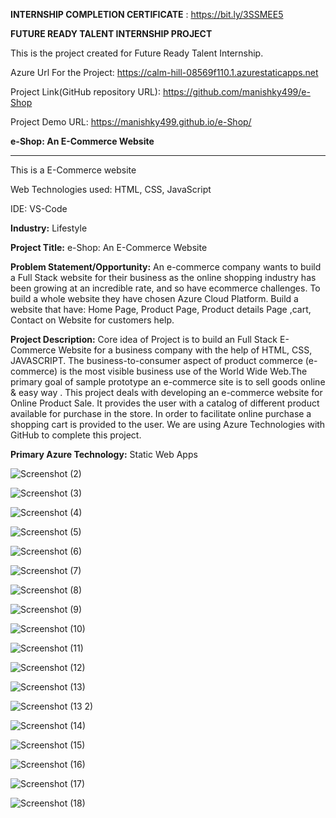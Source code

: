
**INTERNSHIP COMPLETION CERTIFICATE** : https://bit.ly/3SSMEE5

**FUTURE READY TALENT INTERNSHIP PROJECT**

This is the project created for Future Ready Talent Internship.

Azure Url For the Project: https://calm-hill-08569f110.1.azurestaticapps.net

Project Link(GitHub repository URL): https://github.com/manishky499/e-Shop

Project Demo URL: https://manishky499.github.io/e-Shop/


**e-Shop: An E-Commerce Website**
__________________________________
This is a E-Commerce website

Web Technologies used: HTML, CSS, JavaScript 

IDE: VS-Code

**Industry:**
Lifestyle

**Project Title:**
e-Shop: An E-Commerce Website

**Problem Statement/Opportunity:**
An e-commerce company wants to build a Full Stack website for their business as the online shopping industry has been growing at an incredible rate, and so have ecommerce challenges. To build a whole website they have chosen Azure Cloud Platform. Build a website that have: Home Page, Product Page, Product details Page ,cart, Contact on Website for customers help.

**Project Description:**
Core idea of Project is to build an Full Stack E-Commerce Website for a business company with the help of HTML, CSS, JAVASCRIPT. The business-to-consumer aspect of product commerce (e-commerce) is the most visible business use of the World Wide Web.The primary goal of sample prototype an e-commerce site is to sell goods online & easy way . This project deals with developing an e-commerce website for Online Product Sale. It provides the user with a catalog of different product available for purchase in the store. In order to facilitate online purchase a shopping cart is provided to the user. We are using Azure Technologies with GitHub to complete this project.

**Primary Azure Technology:**
Static Web Apps

![Screenshot (2)](https://user-images.githubusercontent.com/91937109/156312817-4029c48d-2c13-45f8-bd69-1ed4e10db91c.png)

![Screenshot (3)](https://user-images.githubusercontent.com/91937109/156316841-69a8ff05-9957-47e6-92fb-fd861fba155e.png)

![Screenshot (4)](https://user-images.githubusercontent.com/91937109/156317150-1cc34c7f-2b80-48ba-87b6-6811013bf04e.png)

![Screenshot (5)](https://user-images.githubusercontent.com/91937109/156317187-68595b12-fcd9-4811-8ac2-7d5fcc05d8be.png)

![Screenshot (6)](https://user-images.githubusercontent.com/91937109/156317211-2e52f554-b15e-4fe1-96fc-cd89560b60de.png)

![Screenshot (7)](https://user-images.githubusercontent.com/91937109/156317256-f69740d1-72ce-4d80-ac4b-2465fb09802f.png)

![Screenshot (8)](https://user-images.githubusercontent.com/91937109/156317279-1a9ec702-6b09-4e65-9613-80de1fc612dd.png)

![Screenshot (9)](https://user-images.githubusercontent.com/91937109/156317322-e91d346b-efc2-451d-bbde-5d4c6f3a1462.png)

![Screenshot (10)](https://user-images.githubusercontent.com/91937109/156317355-d7975863-f7c5-4750-8174-daa3896b1202.png)

![Screenshot (11)](https://user-images.githubusercontent.com/91937109/156317387-ab0b45f1-5988-4630-8b43-48a9c70c8c3c.png)

![Screenshot (12)](https://user-images.githubusercontent.com/91937109/156317530-235ee902-4fa2-46a2-be2c-277e60b6ee28.png)

![Screenshot (13)](https://user-images.githubusercontent.com/91937109/156317431-f8230d32-2976-464a-91a7-8a84511771d9.png)

![Screenshot (13 2)](https://user-images.githubusercontent.com/91937109/156317569-fed98fc6-7be9-44cb-b62f-1a8e04d5daaf.png)

![Screenshot (14)](https://user-images.githubusercontent.com/91937109/156317611-1bf487cd-41d2-4193-b04b-eeb8d6fc3c83.png)

![Screenshot (15)](https://user-images.githubusercontent.com/91937109/156317677-f11294e3-239f-44e0-a722-6e8f802d151b.png)

![Screenshot (16)](https://user-images.githubusercontent.com/91937109/156317722-0bb7c19c-7432-4117-ab70-7ecccede0514.png)

![Screenshot (17)](https://user-images.githubusercontent.com/91937109/156317766-8d2d9833-43d0-418b-b788-44996e3cd9f7.png)

![Screenshot (18)](https://user-images.githubusercontent.com/91937109/156317798-5c31c288-404e-4b29-9883-e0f57c061329.png)





